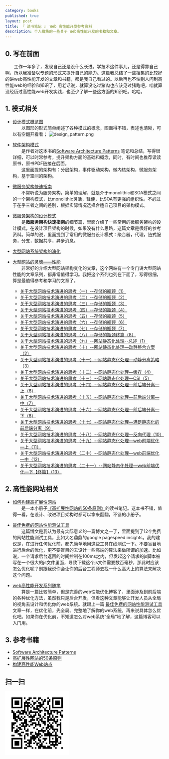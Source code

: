 ```yaml
---
category: books
published: true
layout: post
title: 『 读书笔记 』 Web 高性能开发参考资料
description: 个人搜集的一些关于 Web高性能开发的书籍和文章。
---
```


## 0. 写在前面

　　工作一年多了，发现自己还是没什么长进。学技术这件事儿，还是得靠自己啊，所以我准备以专题的形式来提升自己的能力。这篇我总结了一些搜集的比较好的讲web高性能开发的文章和书籍，都是我自己看过的。以后再也不怕别人问到高性能web的经验和知识了，用老话说，就算没吃过猪肉也应该见过猪跑吧，咱就算没经历过高性能web开发实践，也至少了解一些这方面的知识吧。哈哈。

## 1. 模式相关  

- [设计模式概览图](http://colobu.com/2014/09/05/design-pattern-cheatsheet/)    
　　以图形的形式简单阐述了各种模式的概念，图画得不错，表述也清晰，可以有空翻开看看；
![design_pattern.png](../images/design_pattern.png)

- [软件架构模式](http://colobu.com/2015/04/08/software-architecture-patterns/)   
　　是作者对这本书的[Software Architecture Patterns](http://www.oreilly.com/programming/free/files/software-architecture-patterns.pdf) 笔记和总结，写得很详细，可以时常参考，提升架构方面的基础和概念，同时，有时间也推荐读读原书，原书PDF链接在后面。   
　　这里面提的架构有：分层架构，事件驱动架构，微内核架构，微服务架构，基于空间的架构。

- [微服务架构快速指南](http://colobu.com/2015/04/10/microservice-architecture-a-quick-guide/)   
　　不常听说为服务架构，简单的理解，就是介于monolithic和SOA模式之间的一个架构模式，比monolithic灵活，轻便，比SOA有更强的组织性。不必过于在乎三者之间的差别，根据实际情况选择合适自己项目的架构模式。

- [微服务架构的设计模式](http://colobu.com/2015/04/24/microservice-design-patterns/)   
　　是**微服务架构快速指南**的细节篇，里面介绍了一些常用的微服务架构的设计模式，在设计项目架构的时候，如果没有什么思路，这篇文章是很好的参考资料。简单的说，里面提到了常用的微服务设计模式：聚合器，代理，链式服务，分支，数据共享，异步消息。   

- [大型网站系统架构的演化](http://www.admin10000.com/document/5980.html)
- [大型网站的灵魂——性能](http://www.admin10000.com/document/5981.html)  
　　非常好的介绍大型网站架构变化的文章，这个网站有一个专门讲大型网站性能的文章系列，都非常值得学习。我把这个系列也列在下面了，写得很细，算是最值得参考和学习的文章了。
    - [关于大型网站技术演进的思考（一）--存储的瓶颈（1）](http://www.admin10000.com/document/5880.html)   
    - [关于大型网站技术演进的思考（二）--存储的瓶颈（2）](http://www.admin10000.com/document/5881.html)    
    - [关于大型网站技术演进的思考（三）--存储的瓶颈（3）](http://www.admin10000.com/document/5882.html)    
    - [关于大型网站技术演进的思考（四）--存储的瓶颈（4）](http://www.admin10000.com/document/5909.html)    
    - [关于大型网站技术演进的思考（五）--存储的瓶颈（5）](http://www.admin10000.com/document/5910.html)   
    - [关于大型网站技术演进的思考（六）--存储的瓶颈（6）](http://www.admin10000.com/document/5911.html)    
    - [关于大型网站技术演进的思考（七）--存储的瓶颈（7）](http://www.admin10000.com/document/5951.html)   
    - [关于大型网站技术演进的思考（八）--存储的瓶颈终篇（8）](http://www.admin10000.com/document/5952.html)    
    - [关于大型网站技术演进的思考（九）--网站静态化处理--总述（1）](http://www.admin10000.com/document/5966.html)   
    - [关于大型网站技术演进的思考（十）--网站静态化处理—动静整合方案（2）](http://www.admin10000.com/document/5967.html)    
    - [关于大型网站技术演进的思考（十一）--网站静态化处理—动静分离策略（3）](http://www.admin10000.com/document/5968.html)    
    - [关于大型网站技术演进的思考（十二）--网站静态化处理—缓存（4）](http://www.admin10000.com/document/6020.html)
    - [关于大型网站技术演进的思考（十三）--网站静态化处理—CSI（5）](http://www.admin10000.com/document/6021.html)   
    - [关于大型网站技术演进的思考（十四）--网站静态化处理—前后端分离—上（6）](http://www.admin10000.com/document/6022.html)  
    - [关于大型网站技术演进的思考（十五）--网站静态化处理—前后端分离—中（7）](http://www.admin10000.com/document/6023.html)   
    - [关于大型网站技术演进的思考（十六）--网站静态化处理—前后端分离—下（8）](http://www.admin10000.com/document/6024.html)   
    - [关于大型网站技术演进的思考（十七）--网站静态化处理—满足静态化的前后端分离（9）](http://www.admin10000.com/document/6025.html)   
    - [关于大型网站技术演进的思考（十八）--网站静态化处理—反向代理（10）](http://www.admin10000.com/document/6026.html)   
    - [关于大型网站技术演进的思考（十九）--网站静态化处理—web前端优化—上（11）](http://www.admin10000.com/document/6027.html)    
    - [关于大型网站技术演进的思考（二十）--网站静态化处理—web前端优化—中（12）](http://www.admin10000.com/document/6028.html)   
    - [关于大型网站技术演进的思考（二十一）--网站静态化处理—web前端优化—下【终篇】（13）](http://www.admin10000.com/document/6029.html)    


## 2. 高性能网站相关  

- [如何构建高扩展性网站](http://colobu.com/2015/04/20/how-to-build-a-scalable-website/)   
　　是一本小册子[《高扩展性网站的50条原则》](http://book.douban.com/subject/10756899/)的读书笔记。这本书不错，值得一看，在设计、改进项目架构时都可以拿来翻翻，不错的小册子。

- [最佳免费的网站性能测试工具](http://colobu.com/2014/09/26/best-free-website-speed-testing-tools/)   
　　这篇博文是我认为最有实际意义的一篇博文之一了，里面提到了12个免费的网站性能测试工具，比如大名鼎鼎的google pagespeed insights。我的建议是，在进行任何优化前，都先简单地用这些工具在线测试一下。不要盲目地进行后台的优化，更不要盲目的去设计一些高端的算法来做所谓的加速。比如说，一个请求后台返回的时间控制在100ms之内，但发起这个请求的js脚本被写在一个很大的js文件里面，导致下载这个js文件需要数百毫秒，那此时应该怎么优化呢？别跟我说你会让你的后台工程师去找一什么高大上的算法来解决这个问题。   

- [web高性能开发系列随笔](http://www.blogjava.net/BearRui/archive/2010/04/26/web_performance.html)   
　　算是一篇比较简单，但是完善的web性能优化博客了，里面涉及到前后端的各种优化方法，虽然我只是后台开发，但看这种文章能够让开发人员从全局的视角去设计和优化你的web系统。就跟上一篇 [最佳免费的网站性能测试工具](http://colobu.com/2014/09/26/best-free-website-speed-testing-tools/) 文章一样，在优化前，先全局、完整地了解你的web系统，再来说具体怎么优化吧。如果你在优化前，不知道怎么对web系统“全局”地了解，这篇博客可以入门用。  



## 3. 参考书籍
- [Software Architecture Patterns](http://www.oreilly.com/programming/free/files/software-architecture-patterns.pdf)
- [高扩展性网站的50条原则](http://book.douban.com/subject/10756899/)   
- [构建高性能Web站点](http://book.douban.com/subject/3924175/)  






## 扫一扫     

![2015-05-02-web-high-performance.md](../../images/share/2015-05-02-web-high-performance.md.jpg)